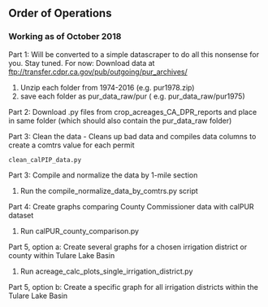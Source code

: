 ## Order of Operations 
### Working as of October 2018

Part 1: Will be converted to a simple datascraper to do all this nonsense for you. Stay tuned. 
For now: Download data at ftp://transfer.cdpr.ca.gov/pub/outgoing/pur_archives/
1. Unzip each folder from 1974-2016 (e.g. pur1978.zip)
2. save each folder as pur_data_raw/pur<year>   ( e.g. pur_data_raw/pur1975) 

Part 2: Download .py files from crop_acreages_CA_DPR_reports and place in same folder (which should also contain the pur_data_raw folder)

Part 3: Clean the data -  Cleans up bad data and compiles data columns to create a comtrs value for each permit

```clean_calPIP_data.py ```

Part 3: Compile and normalize the data by 1-mile section
1. Run the compile_normalize_data_by_comtrs.py script

Part 4: Create graphs comparing County Commissioner data with calPUR dataset
1. Run calPUR_county_comparison.py

Part 5, option a: Create several graphs for a chosen irrigation district or county within Tulare Lake Basin
1. Run acreage_calc_plots_single_irrigation_district.py 

Part 5, option b: Create a specific graph for all irrigation districts within the Tulare Lake Basin


